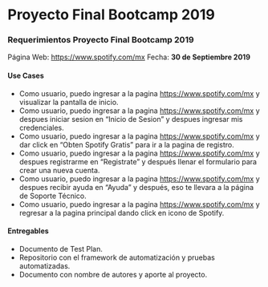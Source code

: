 # Proyecto Final Bootcamp 2019

### Requerimientos Proyecto Final Bootcamp 2019

Página Web: https://www.spotify.com/mx
Fecha: **30 de Septiembre 2019**

#### Use Cases
- Como usuario, puedo ingresar a la pagina https://www.spotify.com/mx y visualizar la pantalla de inicio.
- Como usuario, puedo ingresar a la pagina https://www.spotify.com/mx y despues iniciar sesion en “Inicio de Sesion” y despues ingresar mis credenciales.
- Como usuario, puedo ingresar a la pagina https://www.spotify.com/mx y dar click en “Obten Spotify Gratis” para ir a la pagina de registro.
- Como usuario, puedo ingresar a la pagina https://www.spotify.com/mx y despues registrarme en “Registrate” y después llenar el formulario para crear una nueva cuenta.
- Como usuario, puedo ingresar a la pagina https://www.spotify.com/mx y despues recibir ayuda en “Ayuda” y después, eso te llevara a la página de Soporte Técnico.
- Como usuario, puedo ingresar a la pagina https://www.spotify.com/mx y regresar a la pagina principal dando click en icono de Spotify.

#### Entregables
- Documento de Test Plan.
- Repositorio con el framework de automatización y pruebas automatizadas.
- Documento con nombre de autores y aporte al proyecto.
